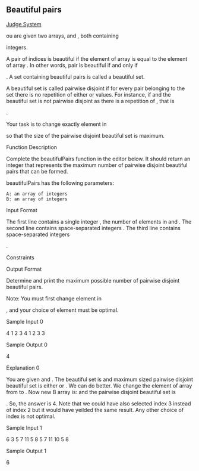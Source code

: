 ## Beautiful pairs

[Judge System](https://www.hackerrank.com/contests/101hack34/challenges/beautiful-pairs)

ou are given two arrays, and , both containing

integers.

A pair of indices
is beautiful if the element of array is equal to the element of array . In other words, pair is beautiful if and only if

. A set containing beautiful pairs is called a beautiful set.

A beautiful set is called pairwise disjoint if for every pair
belonging to the set there is no repetition of either or values. For instance, if and the beautiful set is not pairwise disjoint as there is a repetition of , that is

.

Your task is to change exactly
element in

so that the size of the pairwise disjoint beautiful set is maximum.

Function Description

Complete the beautifulPairs function in the editor below. It should return an integer that represents the maximum number of pairwise disjoint beautiful pairs that can be formed.

beautifulPairs has the following parameters:

    A: an array of integers
    B: an array of integers

Input Format

The first line contains a single integer
, the number of elements in and .
The second line contains space-separated integers .
The third line contains space-separated integers

.

Constraints

Output Format

Determine and print the maximum possible number of pairwise disjoint beautiful pairs.

Note: You must first change
element in

, and your choice of element must be optimal.

Sample Input 0

4
1 2 3 4
1 2 3 3

Sample Output 0

4

Explanation 0

You are given
and .
The beautiful set is and maximum sized pairwise disjoint beautiful set is either or .
We can do better. We change the element of array from to . Now new B array is: and the pairwise disjoint beautiful set is

. So, the answer is 4.
Note that we could have also selected index 3 instead of index 2 but it would have yeilded the same result. Any other choice of index is not optimal.

Sample Input 1

6
3 5 7 11 5 8
5 7 11 10 5 8

Sample Output 1

6

